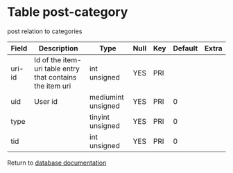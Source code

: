 Table post-category
===========
post relation to categories

| Field | Description | Type | Null | Key | Default | Extra |
| ----- | ----------- | ---- | ---- | --- | ------- | ----- |
| uri-id | Id of the item-uri table entry that contains the item uri | int unsigned | YES | PRI |  |  |    
| uid | User id | mediumint unsigned | YES | PRI | 0 |  |    
| type |  | tinyint unsigned | YES | PRI | 0 |  |    
| tid |  | int unsigned | YES | PRI | 0 |  |    

Return to [database documentation](help/database)
